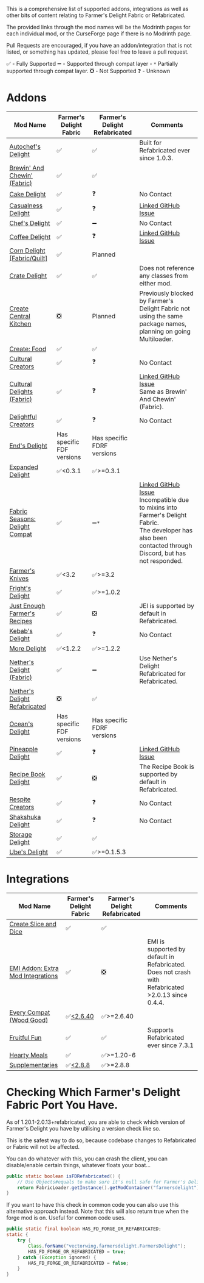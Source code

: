 This is a comprehensive list of supported addons, integrations as well as other bits of content relating to Farmer's Delight Fabric or Refabricated.

The provided links through the mod names will be the Modrinth pages for each individual mod, or the CurseForge page if there is no Modrinth page.

Pull Requests are encouraged, if you have an addon/integration that is not listed, or something has updated, please feel free to leave a pull request.

✅ - Fully Supported
➖ - Supported through compat layer
    - `*` Partially supported through compat layer.
❎ - Not Supported
❓ - Unknown

# Addons
|Mod Name|Farmer's Delight Fabric|Farmer's Delight Refabricated| Comments|
|---|---|---|---|
|[Autochef's Delight](https://modrinth.com/mod/autochefs-delight)|✅|✅|Built for Refabricated ever since 1.0.3.
|[Brewin' And Chewin' (Fabric)](https://modrinth.com/mod/brewin-and-chewin-fabric)|✅|✅|
|[Cake Delight](https://modrinth.com/mod/cakedelight)|✅|❓| No Contact
|[Casualness Delight](https://modrinth.com/mod/casualness-delight)|✅|❓| [Linked GitHub Issue](https://github.com/TsukimiRen/Casualness-Delight/issues/11)
|[Chef's Delight](https://modrinth.com/mod/chefs-delight)|✅|➖| No Contact
|[Coffee Delight](https://modrinth.com/mod/coffee-delight)|✅|❓| [Linked GitHub Issue](https://github.com/AmarokIce/CoffeeDelight/issues/11)
|[Corn Delight [Fabric/Quilt]](https://legacy.curseforge.com/minecraft/mc-mods/corn-delight-fabric)|✅|Planned|
|[Crate Delight](https://modrinth.com/mod/crate-delight)|✅|✅|Does not reference any classes from either mod.
|[Create Central Kitchen](https://modrinth.com/mod/create-central-kitchen/)|❎|Planned| Previously blocked by Farmer's Delight Fabric not using the same package names, planning on going Multiloader.
|[Create: Food](https://modrinth.com/mod/create-food/)|✅|✅|
|[Cultural Creators](https://legacy.curseforge.com/minecraft/mc-mods/cultural-creators-fabric-create-and-cultural/)|✅|❓| No Contact
|[Cultural Delights (Fabric)](https://modrinth.com/mod/cultural-delights-fabric)|✅|❓|[Linked GitHub Issue](https://github.com/mrsterner/Cultural-Delights-Fabric/issues/21)</br>Same as Brewin' And Chewin' (Fabric).
[Delightful Creators](https://modrinth.com/mod/delightful-creators-fabric/)|✅|❓| No Contact
|[End's Delight](https://modrinth.com/mod/ends-delight/)|Has specific FDF versions|Has specific FDRF versions|
|[Expanded Delight](https://modrinth.com/mod/expanded-delight)|✅<0.3.1|✅>=0.3.1|
|[Fabric Seasons: Delight Compat](https://modrinth.com/mod/fabric-seasons-delight-compat)|✅|➖`*`|[Linked GitHub Issue](https://github.com/lucaargolo/fabric-seasons-delight-compat/issues/4)<br/>Incompatible due to mixins into Farmer's Delight Fabric.<br/>The developer has also been contacted through Discord, but has not responded.|
|[Farmer's Knives](https://modrinth.com/mod/farmers-knives)|✅<3.2|✅>=3.2|
|[Fright's Delight](https://modrinth.com/mod/frights-delight/version/fabric-1.20.1-1.0.2)|✅|✅>=1.0.2|
|[Just Enough Farmer's Recipes](https://legacy.curseforge.com/minecraft/mc-mods/farmers-delight-jei-plugin)|✅|❎| JEI is supported by default in Refabricated.
|[Kebab's Delight](https://legacy.curseforge.com/minecraft/mc-mods/kebabs-delight)|✅|❓| No Contact
|[More Delight](https://modrinth.com/mod/more-delight)|✅<1.2.2|✅>=1.2.2|
|[Nether's Delight (Fabric)](https://legacy.curseforge.com/minecraft/mc-mods/nethers-delight-fabric/)|✅|➖|Use Nether's Delight Refabricated for Refabricated.
|[Nether's Delight Refabricated](https://modrinth.com/mod/nethers-delight-refabricated/)|❎|✅|
|[Ocean's Delight](https://modrinth.com/mod/oceans-delight)|Has specific FDF versions|Has specific FDRF versions|
|[Pineapple Delight](https://modrinth.com/mod/pineapple-delight)|✅|❓|[Linked GitHub Issue](https://github.com/AmarokIce/PineappleDelight/issues/15)
|[Recipe Book Delight](https://modrinth.com/mod/recipe-book-delight)|✅|❎| The Recipe Book is supported by default in Refabricated.
|[Respite Creators](https://modrinth.com/mod/respite-creators-fabric)|✅|❓| No Contact
|[Shakshuka Delight](https://modrinth.com/mod/shakshuka-delight)|✅|❓| No Contact
|[Storage Delight](https://modrinth.com/mod/storage-delight)|✅|✅|
|[Ube's Delight](https://modrinth.com/mod/ubes-delight)|✅|✅>=0.1.5.3|

# Integrations
|Mod Name|Farmer's Delight Fabric|Farmer's Delight Refabricated|Comments|
|---|---|---|---|
|[Create Slice and Dice](https://modrinth.com/mod/slice-and-dice)|✅|✅|
[EMI Addon: Extra Mod Integrations](https://modrinth.com/mod/extra-mod-integrations)|✅|❎| EMI is supported by default in Refabricated. Does not crash with Refabricated >2.0.13 since 0.4.4.
|[Every Compat (Wood Good)](https://modrinth.com/mod/every-compat/)|✅[<2.6.40](https://modrinth.com/mod/every-compat/version/1yhdaMcm)|✅>=2.6.40|
|[Fruitful Fun](https://modrinth.com/mod/fruitful-fun)|✅|✅|Supports Refabricated ever since 7.3.1
|[Hearty Meals](https://modrinth.com/mod/hearty-meals/)|✅|✅>=1.20-6|
|[Supplementaries](https://modrinth.com/mod/supplementaries/)|✅[<2.8.8](https://modrinth.com/mod/supplementaries/version/q0MRm1Nc)|✅>=2.8.8|

# Checking Which Farmer's Delight Fabric Port You Have.
As of 1.20.1-2.0.13+refabricated, you are able to check which version of Farmer's Delight you have by utilising a version check like so.

This is the safest way to do so, because codebase changes to Refabricated or Fabric will not be affected.

You can do whatever with this, you can crash the client, you can disable/enable certain things, whatever floats your boat...
```java
public static boolean isFDRefabricated() {
    // Use Objects#equals to make sure it's null safe for Farmer's Delight Fabric, which should not contain a +.
    return FabricLoader.getInstance().getModContainer("farmersdelight").map(container -> Objects.equals(container.getMetadata().getVersion().getFriendlyString().split("\\+")[1], "refabricated")).orElse(false);
}
```

If you want to have this check in common code you can also use this alternative approach instead. Note that this will also return true when the forge mod is on.
Useful for common code uses.
```java
public static final boolean HAS_FD_FORGE_OR_REFABRICATED;
static {
    try {
        Class.forName("vectorwing.farmersdelight.FarmersDelight");
        HAS_FD_FORGE_OR_REFABRICATED = true;
    } catch (Exception ignored) {
        HAS_FD_FORGE_OR_REFABRICATED = false;
    }
}
```
